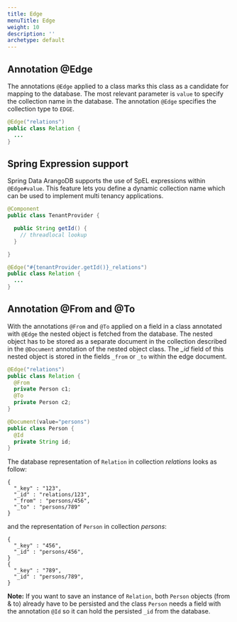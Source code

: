 ```yaml
---
title: Edge
menuTitle: Edge
weight: 10
description: ''
archetype: default
---
```

## Annotation @Edge

The annotations `@Edge` applied to a class marks this class as a candidate for
mapping to the database. The most relevant parameter is `value` to specify the
collection name in the database. The annotation `@Edge` specifies the collection
type to `EDGE`.

```java
@Edge("relations")
public class Relation {
  ...
}
```

## Spring Expression support

Spring Data ArangoDB supports the use of SpEL expressions within `@Edge#value`.
This feature lets you define a dynamic collection name which can be used to
implement multi tenancy applications.

```java
@Component
public class TenantProvider {

  public String getId() {
    // threadlocal lookup
  }

}
```

```java
@Edge("#{tenantProvider.getId()}_relations")
public class Relation {
  ...
}
```

## Annotation @From and @To

With the annotations `@From` and `@To` applied on a field in a class annotated
with `@Edge` the nested object is fetched from the database. The nested object
has to be stored as a separate document in the collection described in the
`@Document` annotation of the nested object class. The _\_id_ field of this
nested object is stored in the fields `_from` or `_to` within the edge document.

```java
@Edge("relations")
public class Relation {
  @From
  private Person c1;
  @To
  private Person c2;
}

@Document(value="persons")
public class Person {
  @Id
  private String id;
}
```

The database representation of `Relation` in collection _relations_ looks as follow:

```
{
  "_key" : "123",
  "_id" : "relations/123",
  "_from" : "persons/456",
  "_to" : "persons/789"
}
```

and the representation of `Person` in collection _persons_:

```
{
  "_key" : "456",
  "_id" : "persons/456",
}
{
  "_key" : "789",
  "_id" : "persons/789",
}
```

**Note:** If you want to save an instance of `Relation`, both `Person` objects
(from & to) already have to be persisted and the class `Person` needs a field
with the annotation `@Id` so it can hold the persisted `_id` from the database.
